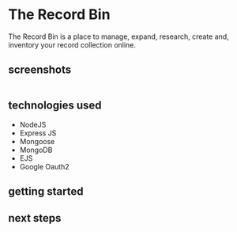 # The Record Bin

The Record Bin is a place to manage, expand, research, create and, inventory your record collection online. 

## screenshots

<img src="" alt="">

## technologies used

- NodeJS
- Express JS
- Mongoose
- MongoDB
- EJS
- Google Oauth2



## getting started



## next steps 
